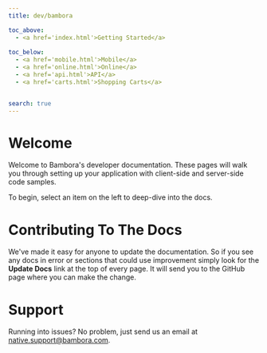 ```yaml
---
title: dev/bambora

toc_above:
  - <a href='index.html'>Getting Started</a>
  
toc_below:
  - <a href='mobile.html'>Mobile</a>
  - <a href='online.html'>Online</a>
  - <a href='api.html'>API</a>
  - <a href='carts.html'>Shopping Carts</a>


search: true
---
```

# Welcome
Welcome to Bambora's developer documentation. These pages will walk you through setting up your application with client-side and server-side code samples.

To begin, select an item on the left to deep-dive into the docs.

# Contributing To The Docs

We've made it easy for anyone to update the documentation. So if you see any docs in error or sections that could use improvement simply look for the **Update Docs** link at the top of every page. It will send you to the GitHub page where you can make the change.


# Support
Running into issues? No problem, just send us an email at [native.support@bambora.com](mailto:native.support@bambora.com).